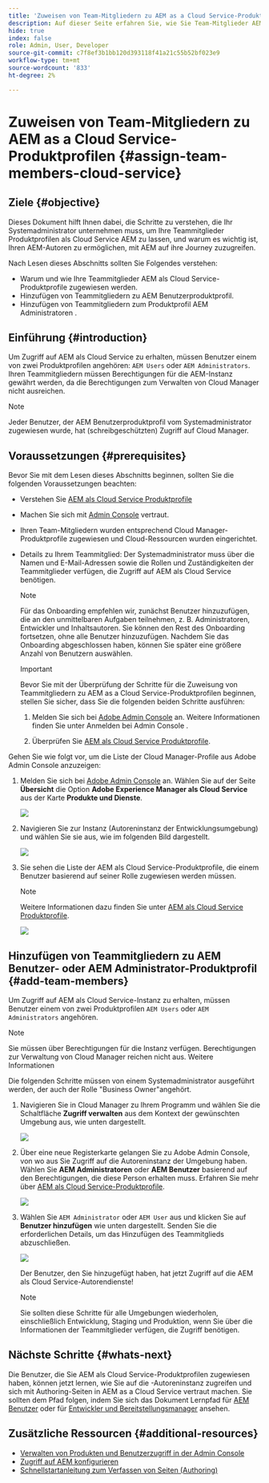 ```yaml
---
title: 'Zuweisen von Team-Mitgliedern zu AEM as a Cloud Service-Produktprofilen '
description: Auf dieser Seite erfahren Sie, wie Sie Team-Mitglieder AEM as a Cloud Service-Produktprofilen zuweisen.
hide: true
index: false
role: Admin, User, Developer
source-git-commit: c7f8ef3b1bb120d393118f41a21c55b52bf023e9
workflow-type: tm+mt
source-wordcount: '833'
ht-degree: 2%

---
```



# Zuweisen von Team-Mitgliedern zu AEM as a Cloud Service-Produktprofilen {#assign-team-members-cloud-service}

## Ziele {#objective}

Dieses Dokument hilft Ihnen dabei, die Schritte zu verstehen, die Ihr Systemadministrator unternehmen muss, um Ihre Teammitglieder Produktprofilen als Cloud Service AEM zu lassen, und warum es wichtig ist, Ihren AEM-Autoren zu ermöglichen, mit AEM auf ihre Journey zuzugreifen.

Nach Lesen dieses Abschnitts sollten Sie Folgendes verstehen:

* Warum und wie Ihre Teammitglieder AEM als Cloud Service-Produktprofile zugewiesen werden.
* Hinzufügen von Teammitgliedern zu AEM Benutzerproduktprofil.
* Hinzufügen von Teammitgliedern zum Produktprofil AEM Administratoren .


## Einführung {#introduction}

Um Zugriff auf AEM als Cloud Service zu erhalten, müssen Benutzer einem von zwei Produktprofilen angehören:  `AEM Users` oder `AEM Administrators`. Ihren Teammitgliedern müssen Berechtigungen für die AEM-Instanz gewährt werden, da die Berechtigungen zum Verwalten von Cloud Manager nicht ausreichen.

>[!NOTE]
>Jeder Benutzer, der AEM Benutzerproduktprofil vom Systemadministrator zugewiesen wurde, hat (schreibgeschützten) Zugriff auf Cloud Manager.

## Voraussetzungen {#prerequisites}

Bevor Sie mit dem Lesen dieses Abschnitts beginnen, sollten Sie die folgenden Voraussetzungen beachten:

* Verstehen Sie [AEM als Cloud Service Produktprofile](https://experienceleague.adobe.com/docs/experience-manager-cloud-service/onboarding/onboarding-concepts/aem-cs-team-product-profiles.html?lang=en#aem-product-profiles)
* Machen Sie sich mit [Admin Console](https://experienceleague.adobe.com/docs/experience-manager-cloud-service/onboarding/onboarding-concepts/admin-console.html?lang=en) vertraut.
* Ihren Team-Mitgliedern wurden entsprechend Cloud Manager-Produktprofile zugewiesen und Cloud-Ressourcen wurden eingerichtet.
* Details zu Ihrem Teammitglied: Der Systemadministrator muss über die Namen und E-Mail-Adressen sowie die Rollen und Zuständigkeiten der Teammitglieder verfügen, die Zugriff auf AEM als Cloud Service benötigen.

   >[!NOTE]
   >Für das Onboarding empfehlen wir, zunächst Benutzer hinzuzufügen, die an den unmittelbaren Aufgaben teilnehmen, z. B. Administratoren, Entwickler und Inhaltsautoren. Sie können den Rest des Onboarding fortsetzen, ohne alle Benutzer hinzuzufügen. Nachdem Sie das Onboarding abgeschlossen haben, können Sie später eine größere Anzahl von Benutzern auswählen.


   >[!IMPORTANT]
   >Bevor Sie mit der Überprüfung der Schritte für die Zuweisung von Teammitgliedern zu AEM as a Cloud Service-Produktprofilen beginnen, stellen Sie sicher, dass Sie die folgenden beiden Schritte ausführen:
   >
   >1. Melden Sie sich bei [Adobe Admin Console](https://experienceleague.adobe.com/docs/experience-manager-cloud-service/onboarding/onboarding-concepts/admin-console.html?lang=en) an. Weitere Informationen finden Sie unter Anmelden bei Admin Console .
   >
   >1. Überprüfen Sie [AEM als Cloud Service Produktprofile](https://experienceleague.adobe.com/docs/experience-manager-cloud-service/onboarding/onboarding-concepts/aem-cs-team-product-profiles.html?lang=en#aem-product-profiles).


Gehen Sie wie folgt vor, um die Liste der Cloud Manager-Profile aus Adobe Admin Console anzuzeigen:

1. Melden Sie sich bei [Adobe Admin Console](https://adminconsole.adobe.com/) an. Wählen Sie auf der Seite **Übersicht** die Option **Adobe Experience Manager als Cloud Service** aus der Karte **Produkte und Dienste**.

   ![](/help/journey-onboarding/assets/assign-team1.png)

1. Navigieren Sie zur Instanz (Autoreninstanz der Entwicklungsumgebung) und wählen Sie sie aus, wie im folgenden Bild dargestellt.

   ![](/help/journey-onboarding/assets/cloud-profiles-1.png)


1. Sie sehen die Liste der AEM als Cloud Service-Produktprofile, die einem Benutzer basierend auf seiner Rolle zugewiesen werden müssen.

   >[!NOTE]
   >Weitere Informationen dazu finden Sie unter [AEM als Cloud Service Produktprofile](https://experienceleague.adobe.com/docs/experience-manager-cloud-service/onboarding/onboarding-concepts/aem-cs-team-product-profiles.html?lang=en#aem-product-profiles).

   ![](/help/journey-onboarding/assets/cloud-profiles-2.png)


## Hinzufügen von Teammitgliedern zu AEM Benutzer- oder AEM Administrator-Produktprofil {#add-team-members}

Um Zugriff auf AEM als Cloud Service-Instanz zu erhalten, müssen Benutzer einem von zwei Produktprofilen `AEM Users` oder `AEM Administrators` angehören.

>[!NOTE]
>Sie müssen über Berechtigungen für die Instanz verfügen. Berechtigungen zur Verwaltung von Cloud Manager reichen nicht aus. Weitere Informationen

Die folgenden Schritte müssen von einem Systemadministrator ausgeführt werden, der auch der Rolle &quot;Business Owner&quot;angehört.

1. Navigieren Sie in Cloud Manager zu Ihrem Programm und wählen Sie die Schaltfläche **Zugriff verwalten** aus dem Kontext der gewünschten Umgebung aus, wie unten dargestellt.

   ![](/help/journey-onboarding/assets/add-team1.png)

1. Über eine neue Registerkarte gelangen Sie zu Adobe Admin Console, von wo aus Sie Zugriff auf die Autoreninstanz der Umgebung haben. Wählen Sie **AEM Administratoren** oder **AEM Benutzer** basierend auf den Berechtigungen, die diese Person erhalten muss. Erfahren Sie mehr über [AEM als Cloud Service-Produktprofile](https://experienceleague.adobe.com/docs/experience-manager-cloud-service/onboarding/onboarding-concepts/aem-cs-team-product-profiles.html?lang=en#aem-product-profiles).

   ![](/help/journey-onboarding/assets/add-team2.png)

1. Wählen Sie `AEM Administrator` oder `AEM User` aus und klicken Sie auf **Benutzer hinzufügen** wie unten dargestellt. Senden Sie die erforderlichen Details, um das Hinzufügen des Teammitglieds abzuschließen.

   ![](/help/journey-onboarding/assets/add-team3.png)

   Der Benutzer, den Sie hinzugefügt haben, hat jetzt Zugriff auf die AEM als Cloud Service-Autorendienste!

   >[!NOTE]
   >Sie sollten diese Schritte für alle Umgebungen wiederholen, einschließlich Entwicklung, Staging und Produktion, wenn Sie über die Informationen der Teammitglieder verfügen, die Zugriff benötigen.


## Nächste Schritte {#whats-next}

Die Benutzer, die Sie AEM als Cloud Service-Produktprofilen zugewiesen haben, können jetzt lernen, wie Sie auf die -Autoreninstanz zugreifen und sich mit Authoring-Seiten in AEM as a Cloud Service vertraut machen. Sie sollten dem Pfad folgen, indem Sie sich das Dokument Lernpfad für [AEM Benutzer](/help/journey-onboarding/sysadmin/learning-path-aem-users.md) oder für [Entwickler und Bereitstellungsmanager](/help/journey-onboarding/sysadmin/learning-path-developers-deploymentmanagers.md) ansehen.

## Zusätzliche Ressourcen {#additional-resources}

* [Verwalten von Produkten und Benutzerzugriff in der Admin Console](https://experienceleague.adobe.com/docs/experience-manager-cloud-service/security/ims-support.html?lang=en#managing-products-and-user-access-in-admin-console)
* [Zugriff auf AEM konfigurieren](https://experienceleague.adobe.com/docs/experience-manager-learn/cloud-service/accessing/walk-through.html?lang=en)
* [Schnellstartanleitung zum Verfassen von Seiten (Authoring)](https://experienceleague.adobe.com/docs/experience-manager-cloud-service/sites/authoring/getting-started/quick-start.html?lang=en)